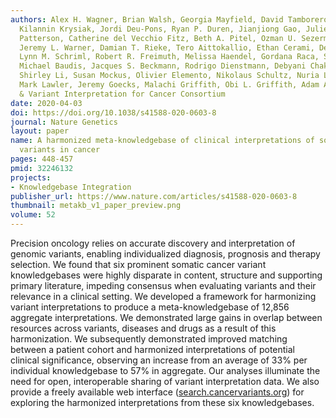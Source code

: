 ```yaml
---
authors: Alex H. Wagner, Brian Walsh, Georgia Mayfield, David Tamborero, Dmitriy Sonkin,
  Kilannin Krysiak, Jordi Deu-Pons, Ryan P. Duren, Jianjiong Gao, Julie McMurry, Sara
  Patterson, Catherine del Vecchio Fitz, Beth A. Pitel, Ozman U. Sezerman, Kyle Ellrott,
  Jeremy L. Warner, Damian T. Rieke, Tero Aittokallio, Ethan Cerami, Deborah I. Ritter,
  Lynn M. Schriml, Robert R. Freimuth, Melissa Haendel, Gordana Raca, Subha Madhavan,
  Michael Baudis, Jacques S. Beckmann, Rodrigo Dienstmann, Debyani Chakravarty, Xuan
  Shirley Li, Susan Mockus, Olivier Elemento, Nikolaus Schultz, Nuria Lopez-Bigas,
  Mark Lawler, Jeremy Goecks, Malachi Griffith, Obi L. Griffith, Adam A. Margolin
  & Variant Interpretation for Cancer Consortium
date: 2020-04-03
doi: https://doi.org/10.1038/s41588-020-0603-8
journal: Nature Genetics
layout: paper
name: A harmonized meta-knowledgebase of clinical interpretations of somatic genomic
  variants in cancer
pages: 448-457
pmid: 32246132
projects:
- Knowledgebase Integration
publisher_url: https://www.nature.com/articles/s41588-020-0603-8
thumbnail: metakb_v1_paper_preview.png
volume: 52
---
```

Precision oncology relies on accurate discovery and interpretation of genomic variants, enabling individualized diagnosis, prognosis and therapy selection. We found that six prominent somatic cancer variant knowledgebases were highly disparate in content, structure and supporting primary literature, impeding consensus when evaluating variants and their relevance in a clinical setting. We developed a framework for harmonizing variant interpretations to produce a meta-knowledgebase of 12,856 aggregate interpretations. We demonstrated large gains in overlap between resources across variants, diseases and drugs as a result of this harmonization. We subsequently demonstrated improved matching between a patient cohort and harmonized interpretations of potential clinical significance, observing an increase from an average of 33% per individual knowledgebase to 57% in aggregate. Our analyses illuminate the need for open, interoperable sharing of variant interpretation data. We also provide a freely available web interface ([search.cancervariants.org](https://search.cancervariants.org)) for exploring the harmonized interpretations from these six knowledgebases.

